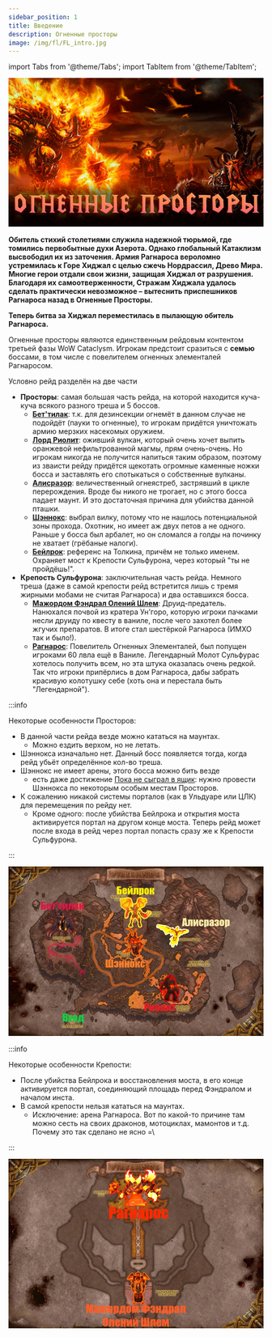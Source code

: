 ```yaml
---
sidebar_position: 1
title: Введение
description: Огненные просторы
image: /img/fl/FL_intro.jpg
---
```


import Tabs from '@theme/Tabs';
import TabItem from '@theme/TabItem';

<div className="text--center">

![FL](/img/fl/FL_intro.jpg)
</div>

<div className="text--center lore_text">

**Обитель стихий столетиями служила надежной тюрьмой, где томились первобытные духи Азерота. Однако глобальный Катаклизм
высвободил их из заточения. Армия Рагнароса вероломно устремилась к Горе Хиджал с целью сжечь Нордрассил, Древо Мира.
Многие герои отдали свои жизни, защищая Хиджал от разрушения. Благодаря их самоотверженности, Стражам Хиджала удалось
сделать практически невозможное – вытеснить приспешников Рагнароса назад в Огненные Просторы.**

**Теперь битва за Хиджал переместилась в пылающую обитель Рагнароса.**

</div>

Огненные просторы являются единственным рейдовым контентом третьей фазы WoW Cataclysm. Игрокам предстоит сразиться с
**семью** боссами, в том числе с повелителем огненных элементалей Рагнаросом.

Условно рейд разделён на две части

- <b>Просторы</b>: самая большая часть рейда, на которой находится куча-куча всякого разного треша и 5 боссов.
    - [**Бет'тилак**](fl/Bethtilac.md): т.к. для дезинсекции огнемёт в данном случае не подойдёт (пауки то огненные), то
      игрокам придётся уничтожать армию мерзких насекомых оружием.
    - [**Лорд Риолит**](fl/Rhyolith.md): оживший вулкан, который очень хочет выпить оранжевой нефильтрованной магмы,
      прям очень-очень. Но игрокам никогда не получится напиться таким образом,
      поэтому из зваисти рейду придётся щекотать огромные каменные ножки босса и заставлять его спотыкаться о
      собственные вулканы.
    - [**Алисразор**](fl/Alysrazor.md): величественный огнеястреб, застрявший в цикле перерождения. Вроде бы никого не
      трогает, но с этого босса падает маунт. И это достаточная причина для убийства данной пташки.
    - [**Шэннокс**](fl/Shannox.md): выбрал вилку, потому что не нашлось потенциальной зоны прохода.
      Охотник, но имеет аж двух петов а не одного. Раньше у босса был арбалет, но он сломался а голды на починку не хватает (грёбаные налоги).
    - [**Бейлрок**](fl/Baleroc.md): референс на Толкина, причём не только именем. Охраняет мост к Крепости Сульфурона,
      через который "ты не пройдёшь!".
- <b>Крепость Сульфурона</b>: заключительная часть рейда. Немного треша (даже в самой крепости рейд встретится лишь с
  тремя жирными мобами не считая Рагнароса) и два оставшихся босса.
    - [**Мажордом Фэндрал Олений Шлем**](fl/Majordomo_Staghelm.md): Друид-предатель. Нанюхался почвой из кратера
      Ун'горо, которую игроки пачками несли друиду по квесту в ваниле, после чего захотел более жгучих препаратов. В
      итоге стал шестёркой Рагнароса (ИМХО так и было!).
    - [**Рагнарос**](fl/Ragnaros.md): Повелитель Огненных Элементалей, был попущен игроками 60 лвла ещё в Ваниле.
      Легендарный Молот Сульфурас хотелось получить всем, но эта штука оказалась очень редкой. Так что игроки припёрлись
      в
      дом Рагнароса, дабы забрать красивую
      колотушку себе (хоть она и перестала быть "Легендарной").

<Tabs>
<TabItem value="1" label="Просторы">

:::info

Некоторые особенности Просторов:

- В данной части рейда везде можно кататься на маунтах.
    - Можно ездить верхом, но не летать.
- Шэннокса изначально нет. Данный босс появляется тогда, когда рейд убьёт определённое кол-во треша.
- Шэннокс не имеет арены, этого босса можно бить везде
    - есть даже достижение [Пока не сыграл в ящик](https://www.wowhead.com/cata/ru/achievement=5829): нужно провести
      Шэннокса по некоторым особым местам Просторов.
- К сожалению никакой системы порталов (как в Ульдуаре или ЦЛК) для перемещения по рейду нет.
    - Кроме одного: после убийства Бейлрока и открытия моста активируется портал на другом конце моста. Теперь рейд
      может после входа в рейд через портал попасть сразу же к Крепости Сульфурона.

:::

![FL](/img/fl/FL_map1.jpg)

</TabItem>
<TabItem value="2" label="Крепость Сульфурона">

:::info

Некоторые особенности Крепости:

- После убийства Бейлрока и восстановления моста, в его конце активируется портал, соединяющий площадь перед Фэндралом и
  началом инста.
- В самой крепости нельзя кататься на маунтах.
    - Исключение: арена Рагнароса. Вот по какой-то причине там можно сесть на своих драконов, мотоциклах, мамонтов и
      т.д. Почему это так сделано не ясно =\

:::

![FL](/img/fl/FL_map2.jpg)

</TabItem>
</Tabs>
